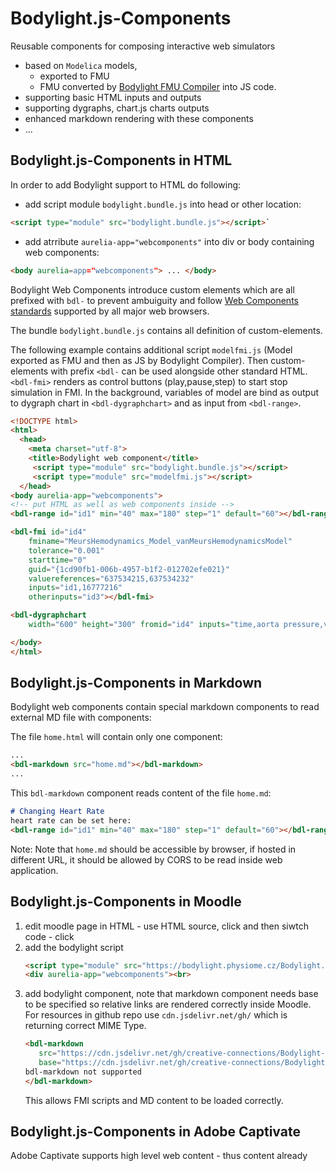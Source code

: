 # Bodylight.js-Components

Reusable components for composing interactive web simulators 
  * based on `Modelica` models, 
    * exported to FMU
    * FMU converted by [Bodylight FMU Compiler](https://github.com/creative-connections/Bodylight.js-FMU-Compiler) into JS code.
  * supporting basic HTML inputs and outputs
  * supporting dygraphs, chart.js charts outputs
  * enhanced markdown rendering with these components
  * ...

## Bodylight.js-Components in HTML
 
In order to add Bodylight support to HTML do following:
  * add script module `bodylight.bundle.js` into head or other location:
  ```html
  <script type="module" src="bodylight.bundle.js"></script>`
  ```
  * add atrribute `aurelia-app="webcomponents"` into div or body containing web components:
  ```html
  <body aurelia=app="webcomponents"> ... </body>
  ```
     
Bodylight Web Components introduce custom elements which are all prefixed with `bdl-` to prevent ambuiguity and 
follow [Web Components standards](https://www.webcomponents.org/) supported by all major web browsers.

The bundle `bodylight.bundle.js` contains all definition of custom-elements.

The following example contains additional script `modelfmi.js` (Model exported as FMU and then as JS by Bodylight Compiler).
Then custom-elements with prefix `<bdl-` can be used alongside other standard HTML.
`<bdl-fmi>` renders as control buttons (play,pause,step) to start stop simulation in FMI.
In the background, variables of model are bind as output to dygraph chart in `<bdl-dygraphchart>`
and as input from `<bdl-range>`. 

```html
<!DOCTYPE html>
<html>
  <head>
    <meta charset="utf-8">
    <title>Bodylight web component</title>
     <script type="module" src="bodylight.bundle.js"></script>
     <script type="module" src="modelfmi.js"></script>
  </head>
<body aurelia-app="webcomponents">
<!-- put HTML as well as web components inside -->
<bdl-range id="id1" min="40" max="180" step="1" default="60"></bdl-range>

<bdl-fmi id="id4" 
    fminame="MeursHemodynamics_Model_vanMeursHemodynamicsModel" 
    tolerance="0.001" 
    starttime="0" 
    guid="{1cd90fb1-006b-4957-b1f2-012702efe021}" 
    valuereferences="637534215,637534232" 
    inputs="id1,16777216" 
    otherinputs="id3"></bdl-fmi>

<bdl-dygraphchart 
    width="600" height="300" fromid="id4" inputs="time,aorta pressure,ventricle pressure"></bdl-dygraphchart>

</body>
</html>
```

## Bodylight.js-Components in Markdown

Bodylight web components contain special markdown components to read external MD file with components: 

The file `home.html` will contain only one component:
```html
...
<bdl-markdown src="home.md"></bdl-markdown>
...
```

This `bdl-markdown` component reads content of the file `home.md`:
```markdown
# Changing Heart Rate
heart rate can be set here:
<bdl-range id="id1" min="40" max="180" step="1" default="60"></bdl-range>
```
Note:  Note that `home.md` should be accessible by browser, if hosted in different URL, it should be allowed by CORS to be read inside web application.

## Bodylight.js-Components in Moodle

1. edit moodle page in HTML - use HTML source, click <i class="fa fa-level-down"></i> and then siwtch code - click <i class="fa fa-code"></i>
2. add the bodylight script
   ```html
   <script type="module" src="https://bodylight.physiome.cz/Bodylight.js-Components/bodylight.bundle.js"></script>
   <div aurelia-app="webcomponents"><br>
   ```
3. add bodylight component, note that markdown component needs base to be specified
so relative links are rendered correctly inside Moodle. 
For resources in github repo use `cdn.jsdelivr.net/gh/` which is returning correct MIME Type.
   ```html
   <bdl-markdown 
      src="https://cdn.jsdelivr.net/gh/creative-connections/Bodylight-Scenarios@master/hemodynamics/index.cs.md" 
      base="https://cdn.jsdelivr.net/gh/creative-connections/Bodylight-Scenarios@master/">
   bdl-markdown not supported
   </bdl-markdown>
   ```
   This allows FMI scripts and MD content to be loaded correctly. 

## Bodylight.js-Components in Adobe Captivate

Adobe Captivate supports high level web content - thus content already 

[^1]: Web Components: https://developer.mozilla.org/en-US/docs/Web/Web_Components
[^2]: CORS
For further details, see User's guide at `doc/usersguide.md` or at [bodylight.physiome.cz/Bodylight.js-Components/](https://bodylight.physiome.cz/Bodylight.js-Components/#index=doc/usersguide.md) 
